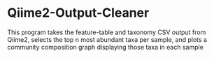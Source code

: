 # Qiime2-Output-Cleaner
This program takes the feature-table and taxonomy CSV output from Qiime2, selects the top n most abundant taxa per sample, and plots a community composition graph displaying those taxa in each sample
